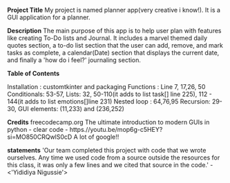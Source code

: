 **Project Title**
My project is named planner app(very creative i know!). It is a GUI application for a planner.

**Description**
The main purpose of this app is to help user plan with features like creating To-Do lists and Journal. It includes a marvel themed daily quotes section, a to-do list section that 
the user can add, remove, and mark tasks as complete, a calendar(Date) section that displays the current date, and finally a 'how do i feel?' journaling section. 

**Table of Contents**

Installation : customtkinter and packaging
Functions : Line 7, 17,26, 50
Conditionals: 53-57,
Lists: 32, 50-110(it adds to list task[] line 225), 112 - 144(it adds to list emotions[]line 231)
Nested loop : 64,76,95
Recursion: 29-30, 
GUI elements: (11,233) and (236,252)

**Credits**
freecodecamp.org
The ultimate introduction to modern GUIs in python - clear code - https.//youtu.be/mop6g-c5HEY?si=MO850CRQwlS0cD 
A lot of google!!

**statements**
'Our team completed this project with code that we wrote ourselves. Any time we used code from a source outside the resources for this class, it was only a few lines and we cited that source in the code.' - <'Yididiya Nigussie'>
